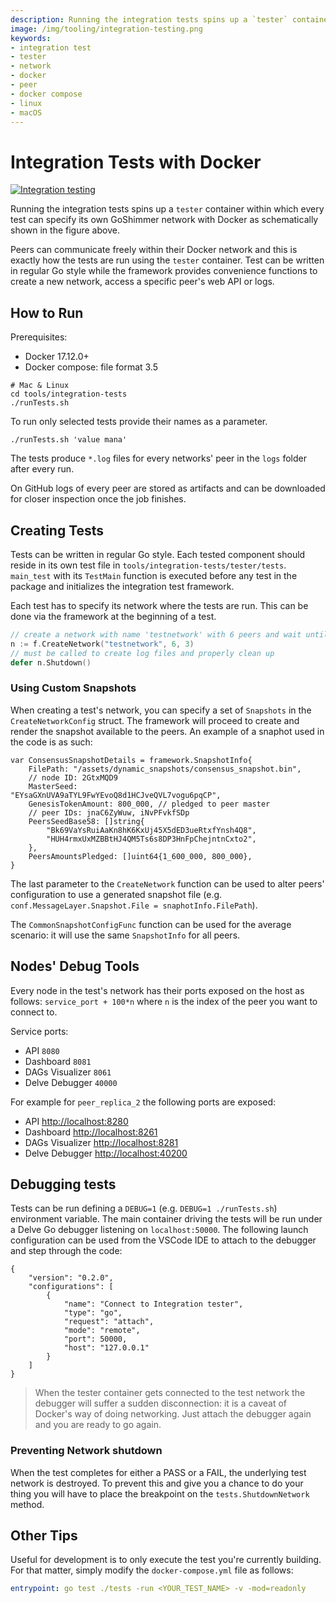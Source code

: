 ```yaml
---
description: Running the integration tests spins up a `tester` container within which every test can specify its own GoShimmer network with Docker.
image: /img/tooling/integration-testing.png
keywords:
- integration test
- tester
- network
- docker
- peer
- docker compose
- linux
- macOS
---
```

# Integration Tests with Docker

[![Integration testing](/img/tooling/integration-testing.png "Integration testing")](/img/tooling/integration-testing.png)

Running the integration tests spins up a `tester` container within which every test can specify its own GoShimmer
network with Docker as schematically shown in the figure above.

Peers can communicate freely within their Docker network and this is exactly how the tests are run using the `tester`
container. Test can be written in regular Go style while the framework provides convenience functions to create a new
network, access a specific peer's web API or logs.

## How to Run

Prerequisites:

- Docker 17.12.0+
- Docker compose: file format 3.5

```shell
# Mac & Linux
cd tools/integration-tests
./runTests.sh
```

To run only selected tests provide their names as a parameter.

```shell
./runTests.sh 'value mana'
```

The tests produce `*.log` files for every networks' peer in the `logs` folder after every run.

On GitHub logs of every peer are stored as artifacts and can be downloaded for closer inspection once the job finishes.

## Creating Tests

Tests can be written in regular Go style. Each tested component should reside in its own test file
in `tools/integration-tests/tester/tests`.
`main_test` with its `TestMain` function is executed before any test in the package and initializes the integration test
framework.

Each test has to specify its network where the tests are run. This can be done via the framework at the beginning of a
test.
```go
// create a network with name 'testnetwork' with 6 peers and wait until every peer has at least 3 neighbors
n := f.CreateNetwork("testnetwork", 6, 3)
// must be called to create log files and properly clean up
defer n.Shutdown() 
```

### Using Custom Snapshots

When creating a test's network, you can specify a set of `Snapshots` in the `CreateNetworkConfig` struct. The framework will proceed to create and render the snapshot available to the peers.
An example of a snaphot used in the code is as such:

```
var ConsensusSnapshotDetails = framework.SnapshotInfo{
	FilePath: "/assets/dynamic_snapshots/consensus_snapshot.bin",
	// node ID: 2GtxMQD9
	MasterSeed:         "EYsaGXnUVA9aTYL9FwYEvoQ8d1HCJveQVL7vogu6pqCP",
	GenesisTokenAmount: 800_000, // pledged to peer master
	// peer IDs: jnaC6ZyWuw, iNvPFvkfSDp
	PeersSeedBase58: []string{
		"Bk69VaYsRuiAaKn8hK6KxUj45X5dED3ueRtxfYnsh4Q8",
		"HUH4rmxUxMZBBtHJ4QM5Ts6s8DP3HnFpChejntnCxto2",
	},
	PeersAmountsPledged: []uint64{1_600_000, 800_000},
}
```

The last parameter to the `CreateNetwork` function can be used to alter peers' configuration to use a generated snapshot file (e.g. `conf.MessageLayer.Snapshot.File = snaphotInfo.FilePath`).

The `CommonSnapshotConfigFunc` function can be used for the average scenario: it will use the same `SnapshotInfo` for all peers. 

## Nodes' Debug Tools

Every node in the test's network has their ports exposed on the host as follows: `service_port + 100*n` where `n` is the index of the peer you want to connect to.

Service ports:

* API `8080`
* Dashboard `8081`
* DAGs Visualizer `8061`
* Delve Debugger `40000`

For example for `peer_replica_2` the following ports are exposed:

* API [http://localhost:8280](http://localhost:8280)
* Dashboard  [http://localhost:8261](http://localhost:8261)
* DAGs Visualizer  [http://localhost:8281](http://localhost:8281)
* Delve Debugger  [http://localhost:40200](http://localhost:40200)

## Debugging tests

Tests can be run defining a `DEBUG=1` (e.g. `DEBUG=1 ./runTests.sh`) environment variable. The main container driving the tests will be run under a Delve Go debugger listening
on `localhost:50000`.
The following launch configuration can be used from the VSCode IDE to attach to the debugger and step through the code:

```
{
	"version": "0.2.0",
	"configurations": [
		{
			"name": "Connect to Integration tester",
			"type": "go",
			"request": "attach",
			"mode": "remote",
			"port": 50000,
			"host": "127.0.0.1"
		}
	]
}
```

> When the tester container gets connected to the test network the debugger will suffer a sudden disconnection: it is a caveat of Docker's way of doing networking. Just attach the debugger again and you are ready to go again.

### Preventing Network shutdown

When the test completes for either a PASS or a FAIL, the underlying test network is destroyed. To prevent this and give you a chance to do your thing you will have to place the breakpoint on the `tests.ShutdownNetwork` method.

## Other Tips

Useful for development is to only execute the test you're currently building. For that matter, simply modify the `docker-compose.yml` file as follows:
```yaml
entrypoint: go test ./tests -run <YOUR_TEST_NAME> -v -mod=readonly
```
